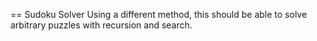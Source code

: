 == Sudoku Solver
Using a different method, this should be able to solve arbitrary puzzles with recursion and search.
